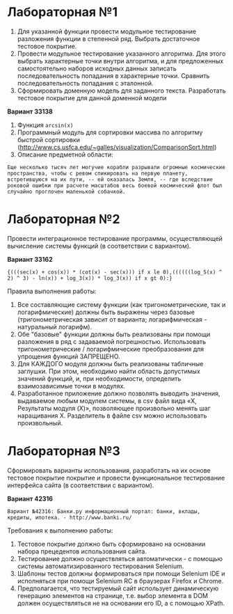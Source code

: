 # Лабораторная №1

1. Для указанной функции провести модульное тестирование разложения функции в степенной ряд. Выбрать достаточное тестовое покрытие.
2. Провести модульное тестирование указанного алгоритма. Для этого выбрать характерные точки внутри алгоритма, и для предложенных самостоятельно наборов исходных данных записать последовательность попадания в характерные точки. Сравнить последовательность попадания с эталонной.
3. Сформировать доменную модель для заданного текста.  Разработать тестовое покрытие для данной доменной модели

**Вариант 33138**
1. Функция `arcsin(x)`
2. Программный модуль для сортировки массива по алгоритму быстрой сортировки (http://www.cs.usfca.edu/~galles/visualization/ComparisonSort.html)
3. Описание предметной области:
```
Еще несколько тысяч лет могучие корабли разрывали огромные космические пространства, чтобы с ревом спикировать на первую планету, встретившуюся на их пути, -- ей оказалась Земля, -- где вследствие роковой ошибки при расчете масштабов весь боевой космический флот был случайно проглочен маленькой собачкой. 
```

# Лабораторная №2

Провести интеграционное тестирование программы, осуществляющей вычисление системы функций (в соответствии с вариантом).

**Вариант 33162**

`{(((sec(x) + cos(x)) * (cot(x) - sec(x))) if x le 0),((((((log_5(x) ^ 2) ^ 3) - ln(x)) + log_3(x)) * log_3(x)) if x gt 0):}`

Правила выполнения работы:

1. Все составляющие систему функции (как тригонометрические, так и логарифмические) должны быть выражены через базовые (тригонометрическая зависит от варианта; логарифмическая - натуральный логарифм).
2. Обе "базовые" функции должны быть реализованы при помощи разложения в ряд с задаваемой погрешностью. Использовать тригонометрические / логарифмические преобразования для упрощения функций ЗАПРЕЩЕНО.
3. Для КАЖДОГО модуля должны быть реализованы табличные заглушки. При этом, необходимо найти область допустимых значений функций, и, при необходимости, определить взаимозависимые точки в модулях.
4. Разработанное приложение должно позволять выводить значения, выдаваемое любым модулем системы, в сsv файл вида «X, Результаты модуля (X)», позволяющее произвольно менять шаг наращивания Х. Разделитель в файле csv можно использовать произвольный.

# Лабораторная №3

Сформировать варианты использования, разработать на их основе тестовое покрытие покрытие и провести функциональное тестирование интерфейса сайта (в соответствии с вариантом).

**Вариант 42316**

```
Вариант №42316: Банки.ру информационный портал: банки, вклады, кредиты, ипотека. - http://www.banki.ru/
```

 Требования к выполнению работы: 
1. Тестовое покрытие должно быть сформировано на основании набора прецедентов использования сайта.
2. Тестирование должно осуществляться автоматически - с помощью системы автоматизированного тестирования Selenium.
3. Шаблоны тестов должны формироваться при помощи Selenium IDE и исполняться при помощи Selenium RC в браузерах Firefox и Chrome.
4. Предполагается, что тестируемый сайт использует динамическую генерацию элементов на странице, т.е. выбор элемента в DOM должен осуществляться не на основании его ID, а с помощью XPath.